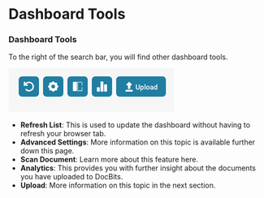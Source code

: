 # Dashboard Tools

### Dashboard Tools <a href="#id-2j406yhfvcmk" id="id-2j406yhfvcmk"></a>

To the right of the search bar, you will find other dashboard tools.

![](<../.gitbook/assets/4 (13).png>)

* **Refresh List**: This is used to update the dashboard without having to refresh your browser tab.
* **Advanced Settings**: More information on this topic is available further down this page.
* **Scan Document**: Learn more about this feature here.
* **Analytics**: This provides you with further insight about the documents you have uploaded to DocBits.
* **Upload**: More information on this topic in the next section.
